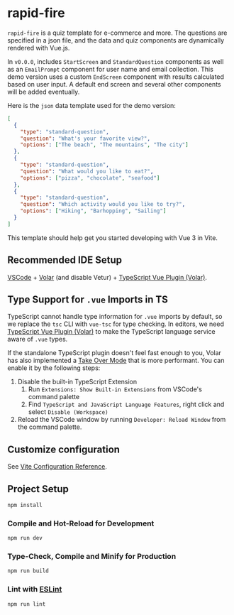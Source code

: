 # rapid-fire

`rapid-fire` is a quiz template for e-commerce and more. The questions are specified in a json file, and the data and quiz components are dynamically rendered with Vue.js.

In `v0.0.0`, includes `StartScreen` and `StandardQuestion` components as well as an `EmailPrompt` component for user name and email collection. This demo version uses a custom `EndScreen` component with results calculated based on user input. A default end screen and several other components will be added eventually. 

Here is the `json` data template used for the demo version:

```json
[
  {
    "type": "standard-question",
    "question": "What's your favorite view?",
    "options": ["The beach", "The mountains", "The city"]
  },
  {
    "type": "standard-question",
    "question": "What would you like to eat?",
    "options": ["pizza", "chocolate", "seafood"]
  },
  {
    "type": "standard-question",
    "question": "Which activity would you like to try?",
    "options": ["Hiking", "Barhopping", "Sailing"]
  }
]
```

This template should help get you started developing with Vue 3 in Vite.

## Recommended IDE Setup

[VSCode](https://code.visualstudio.com/) + [Volar](https://marketplace.visualstudio.com/items?itemName=Vue.volar) (and disable Vetur) + [TypeScript Vue Plugin (Volar)](https://marketplace.visualstudio.com/items?itemName=Vue.vscode-typescript-vue-plugin).

## Type Support for `.vue` Imports in TS

TypeScript cannot handle type information for `.vue` imports by default, so we replace the `tsc` CLI with `vue-tsc` for type checking. In editors, we need [TypeScript Vue Plugin (Volar)](https://marketplace.visualstudio.com/items?itemName=Vue.vscode-typescript-vue-plugin) to make the TypeScript language service aware of `.vue` types.

If the standalone TypeScript plugin doesn't feel fast enough to you, Volar has also implemented a [Take Over Mode](https://github.com/johnsoncodehk/volar/discussions/471#discussioncomment-1361669) that is more performant. You can enable it by the following steps:

1. Disable the built-in TypeScript Extension
    1) Run `Extensions: Show Built-in Extensions` from VSCode's command palette
    2) Find `TypeScript and JavaScript Language Features`, right click and select `Disable (Workspace)`
2. Reload the VSCode window by running `Developer: Reload Window` from the command palette.

## Customize configuration

See [Vite Configuration Reference](https://vitejs.dev/config/).

## Project Setup

```sh
npm install
```

### Compile and Hot-Reload for Development

```sh
npm run dev
```

### Type-Check, Compile and Minify for Production

```sh
npm run build
```

### Lint with [ESLint](https://eslint.org/)

```sh
npm run lint
```
